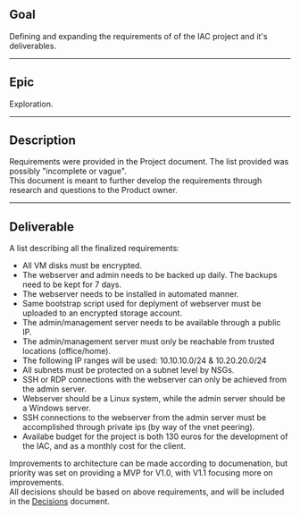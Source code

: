 ## Goal
Defining and expanding the requirements of of the IAC project and it's deliverables.

---
## Epic
Exploration.

---
## Description
Requirements were provided in the Project document. The list provided was possibly "incomplete or vague".  
This document is meant to further develop the requirements through research and questions to the Product owner.

---
## Deliverable
A list describing all the finalized requirements:
-   All VM disks must be encrypted.
-   The webserver and admin needs to be backed up daily. The backups need to be kept
    for 7 days.
-   The webserver needs to be installed in automated manner.
-   Same bootstrap script used for deplyment of webserver must be uploaded to an 
    encrypted storage account.
-   The admin/management server needs to be available through a public IP.
-   The admin/management server must only be reachable from trusted locations 
    (office/home).
-   The following IP ranges will be used: 10.10.10.0/24 & 10.20.20.0/24
-   All subnets must be protected on a subnet level by NSGs.
-   SSH or RDP connections with the webserver can only be achieved from the admin server.
-   Webserver should be a Linux system, while the admin server should be a Windows server.
-   SSH connections to the webserver from the admin server must be accomplished through
    private ips (by way of the vnet peering).
-   Availabe budget for the project is both 130 euros for the development of the IAC, and 
    as a monthly cost for the client.
 
Improvements to architecture can be made according to documenation, but priority was set on providing a MVP for V1.0, with V1.1 focusing more on improvements.  
All decisions should be based on above requirements, and will be included in the [Decisions](../Version_1.0/Decisions.md) document.
